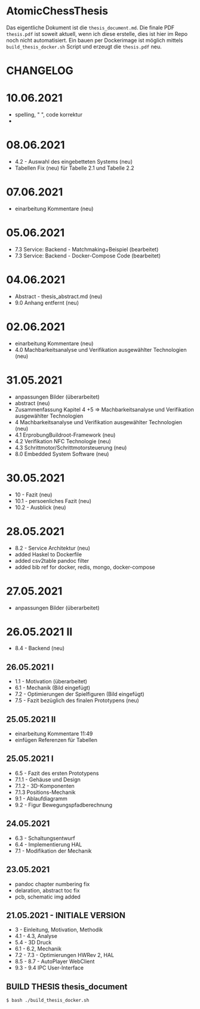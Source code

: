 # AtomicChessThesis

Das eigentliche Dokument ist die `thesis_document.md`. Die finale PDF `thesis.pdf` ist soweit aktuell, wenn ich diese erstelle, dies ist hier im Repo noch nicht automatisiert.
Ein bauen per Dockerimage ist möglich mittels ` build_thesis_docker.sh` Script und erzeugt die `thesis.pdf` neu.

# CHANGELOG

# 10.06.2021

* spelling, " ", code korrektur
*

# 08.06.2021

* 4.2 - Auswahl des eingebetteten Systems (neu)
* Tabellen Fix (neu) für Tabelle 2.1 und Tabelle 2.2

# 07.06.2021

* einarbeitung Kommentare (neu)

# 05.06.2021

* 7.3 Service: Backend - Matchmaking+Beispiel (bearbeitet)
* 7.3 Service: Backend - Docker-Compose Code (bearbeitet)

# 04.06.2021

* Abstract - thesis_abstract.md (neu)
* 9.0 Anhang entfernt (neu)


# 02.06.2021

* einarbeitung Kommentare (neu)
* 4.0 Machbarkeitsanalyse und Verifikation ausgewählter Technologien (neu)

# 31.05.2021

* anpassungen Bilder (überarbeitet)
* abstract (neu)
* Zusammenfassung Kapitel 4 +5 => Machbarkeitsanalyse und Verifikation ausgewählter Technologien
* 4 Machbarkeitsanalyse und Verifikation ausgewählter Technologien (neu)
* 4.1 ErprobungBuildroot-Framework (neu)
* 4.2 Verifikation NFC Technologie (neu)
* 4.3 Schrittmotor/Schrittmotorsteuerung (neu)
* 8.0 Embedded System Software (neu)

# 30.05.2021

* 10 - Fazit (neu)
* 10.1 - persoenliches Fazit (neu)
* 10.2 - Ausblick (neu)



# 28.05.2021

* 8.2 - Service Architektur (neu)
* added Haskel to Dockerfile
* added csv2table pandoc filter
* added bib ref for docker, redis, mongo, docker-compose

# 27.05.2021 

* anpassungen Bilder (überarbeitet)

# 26.05.2021 II

* 8.4 - Backend (neu)

## 26.05.2021 I

* 1.1 - Motivation (überarbeitet)
* 6.1 - Mechanik (Bild eingefügt)
* 7.2 - Optimierungen der Spielfiguren (Bild eingefügt)
* 7.5 - Fazit bezüglich des finalen Prototypens (neu)

## 25.05.2021 II

* einarbeitung Kommentare 11:49
* einfügen Referenzen für Tabellen

## 25.05.2021 I

* 6.5 - Fazit des ersten Prototypens
* 7.1.1 - Gehäuse und Design
* 7.1.2 - 3D-Komponenten
* 7.1.3 Positions-Mechanik
* 9.1 - Ablaufdiagramm
* 9.2 - Figur Bewegungspfadberechnung

## 24.05.2021

* 6.3 - Schaltungsentwurf
* 6.4 - Implementierung HAL
* 7.1 - Modifikation der Mechanik

## 23.05.2021

* pandoc chapter numbering fix
* delaration, abstract toc fix
* pcb, schematic img added

## 21.05.2021 - INITIALE VERSION

* 3 - Einleitung, Motivation, Methodik
* 4.1 - 4.3, Analyse
* 5.4 - 3D Druck
* 6.1 - 6.2, Mechanik
* 7.2 - 7.3 - Optimierungen HWRev 2, HAL
* 8.5 - 8.7 - AutoPlayer WebClient
* 9.3 - 9.4 IPC User-Interface


## BUILD THESIS thesis_document

`$ bash ./build_thesis_docker.sh`
